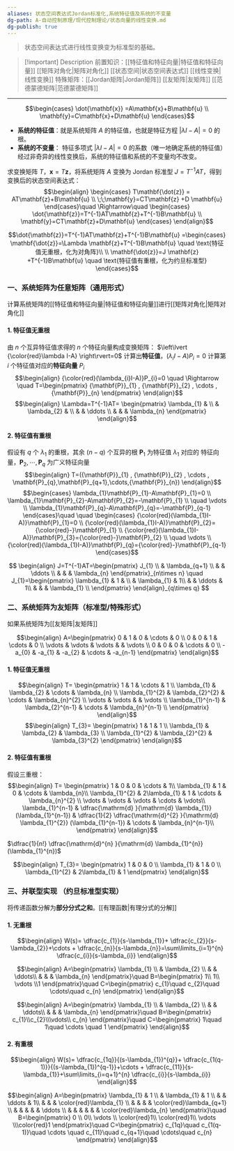 ```yaml
---
aliases: 状态空间表达式Jordan标准化,系统特征值及系统的不变量
dg-path: A-自动控制原理/现代控制理论/状态向量的线性变换.md
dg-publish: true
---
```


>状态空间表达式进行线性变换变为标准型的基础。

>[!important] Description 
>前置知识：[[特征值和特征向量\|特征值和特征向量]]   [[矩阵对角化\|矩阵对角化]]   [[状态空间\|状态空间表达式]]  [[线性变换\|线性变换]]
>特殊矩阵：[[Jordan矩阵\|Jordan矩阵]]   [[友矩阵\|友矩阵]]  [[范德蒙德矩阵\|范德蒙德矩阵]]

***

$$\begin{cases}
\dot{\mathbf{x}}  =A\mathbf{x}+B\mathbf{u}  \\
\mathbf{y}=C\mathbf{x}+D\mathbf{u}
\end{cases}$$
- **系统的特征值**：就是系统矩阵 $A$ 的特征值，也就是特征方程 $\left\lvert  \lambda I-A \right\rvert=0$ 的根。
- **系统的不变量**： 特征多项式 $\left\lvert  \lambda I-A \right\rvert=0$ 的系数（唯一地确定系统的特征值）
经过非奇异的线性变换后，系统的特征值和系统的不变量均不改变。

求变换矩阵 $T$，$\mathbf{x}=T\mathbf{z}$，将系统矩阵 $A$ 变换为 Jordan 标准型 $J=T^{-1}AT$，得到变换后的状态空间表达式：
$$\begin{align}
\begin{cases}
T\mathbf{\dot{z}} = AT\mathbf{z}+B\mathbf{u}  \\
\;\;\mathbf{y}=CT\mathbf{z} +D \mathbf{u}
\end{cases}\quad \Rightarrow\quad  \begin{cases}
\dot{\mathbf{z}}=T^{-1}AT\mathbf{z}+T^{-1}B\mathbf{u}  \\
\mathbf{y}=CT\mathbf{z}+D\mathbf{u}
\end{cases}
\end{align}$$

$$\dot{\mathbf{z}}=T^{-1}AT\mathbf{z}+T^{-1}B\mathbf{u}  =\begin{cases} 
\mathbf{\dot{z}}=\Lambda \mathbf{z}+T^{-1}B\mathbf{u} \quad \text{特征值无重根，化为对角阵}\\ \\
\mathbf{\dot{z}}=J \mathbf{z} +T^{-1}B\mathbf{u} \quad \text{特征值有重根，化为约旦标准型}
\end{cases}$$

### 一、系统矩阵为任意矩阵（通用形式）
计算系统矩阵的[[特征值和特征向量\|特征值和特征向量]]进行[[矩阵对角化\|矩阵对角化]]

#### 1. 特征值无重根
由 $n$ 个互异特征值求得的 $n$ 个特征向量构成变换矩阵：
$\left\lvert  {\color{red}\lambda I-A} \right\rvert=0$ 计算出**特征值**，$(\lambda_{i}I-A)P_{i}=0$   计算第 $i$ 个特征值对应的**特征向量** $P_{i}$
$$\begin{align}
{\color{red}(\lambda_{i}I-A)}P_{i}=0 \quad \Rightarrow \quad   T=\begin{pmatrix}
{\mathbf{P}}_{1} , {\mathbf{P}}_{2} , \cdots ,  {\mathbf{P}}_{n}
\end{pmatrix}
\end{align}$$
$$\begin{align}
\Lambda=T^{-1}AT= \begin{pmatrix}
\lambda_{1} &  \\
 & \lambda_{2} &  \\
 &  &  \ddots  \\
 &  &  & \lambda_{n}
\end{pmatrix}
\end{align}$$
#### 2. 特征值有重根
假设有 $q$ 个 $\lambda_{1}$ 的重根，其余 $(n-q)$ 个互异的根
$\mathbf{P}_{1}$ 为特征值 $\lambda_{1}$ 对应的 特征向量，$\mathbf{P}_{2},\cdots,\mathbf{P}_{q}$ 为广义特征向量
$$\begin{align}
T=({\mathbf{P}}_{1} , {\mathbf{P}}_{2} , \cdots ,  \mathbf{P}_{q},\mathbf{P}_{q+1},\cdots,{\mathbf{P}}_{n})
\end{align}$$
$$\begin{cases}
\lambda_{1}\mathbf{P}_{1}-A\mathbf{P}_{1}=0 \\
\lambda_{1}\mathbf{P}_{2}-A\mathbf{P}_{2}=-\mathbf{P}_{1}  \\
\quad \vdots \\
\lambda_{1}\mathbf{P}_{q}-A\mathbf{P}_{q}=-\mathbf{P}_{q-1}
\end{cases}\quad \quad 
\begin{cases} 
{\color{red}(\lambda_{1}I-A)}\mathbf{P}_{1}=0 \\
{\color{red}(\lambda_{1}I-A)}\mathbf{P}_{2}={\color{red}-}\mathbf{P}_{1}  \\
 {\color{red}(\lambda_{1}I-A)}\mathbf{P}_{3}={\color{red}-}\mathbf{P}_{2} \\
\quad \vdots \\
{\color{red}(\lambda_{1}I-A)}\mathbf{P}_{q}={\color{red}-}\mathbf{P}_{q-1}
\end{cases}$$

$$
\begin{align}
J=T^{-1}AT=\begin{pmatrix}
J_{1} \\
 & \lambda_{q+1} \\
   &  & \ddots  \\
   &  &  & \lambda_{n}
\end{pmatrix}_{n\times n} \quad 
J_{1}=\begin{pmatrix}
\lambda_{1}  & 1 &   \\
 & \lambda_{1} & 1\\
   &  & \ddots  & 1\\
   &  &  & \lambda_{1}  \\
\end{pmatrix}
\end{align}_{q\times q}
$$

### 二、系统矩阵为友矩阵（标准型/特殊形式）
如果系统矩阵为[[友矩阵\|友矩阵]]

$$\begin{align}
A=\begin{pmatrix}
	0 & 1 & 0 & \cdots & 0 \\
0 & 0 & 1 & \cdots  & 0 \\
\vdots  &  \vdots  & \vdots  &  & \vdots \\
0 & 0 & 0 & \cdots & 0 \\
-a_{0} & -a_{1} & -a_{2} & \cdots &  -a_{n-1}
\end{pmatrix}
\end{align}$$
#### 1. 特征值无重根
$$\begin{align}
T= \begin{pmatrix}
1 & 1 & \cdots & 1 \\
\lambda_{1} & \lambda_{2} & \cdots & \lambda_{n} \\
\lambda_{1}^{2} & \lambda_{2}^{2} & \cdots & \lambda_{n}^{2}  \\
\vdots  &  \vdots  &   &  \vdots  \\
\lambda_{1}^{n-1} & \lambda_{2}^{n-1} & \cdots & \lambda_{n}^{n-1} \\
\end{pmatrix}
\end{align}$$
$$\begin{align}
T_{3}= \begin{pmatrix}
1 & 1  & 1 \\
\lambda_{1} & \lambda_{2} & \lambda_{3} \\
\lambda_{1}^{2} & \lambda_{2}^{2} & \lambda_{3}^{2}  
\end{pmatrix}
\end{align}$$

#### 2. 特征值有重根
假设三重根：
$$\begin{align}
T= \begin{pmatrix}
1 & 0  & 0  & \cdots  & 1\\
\lambda_{1} & 1  & 0 & \cdots  & \lambda_{n}\\
\lambda_{1}^{2} & 2\lambda_{1}  & 1 & \cdots  & \lambda_{n}^{2} \\
\vdots  &  \vdots  &   \vdots &  \cdots  & \vdots\\
\lambda_{1}^{n-1} &  \dfrac{\mathrm{d} }{\mathrm{d} \lambda_{1}} (\lambda_{1}^{n-1})  &  \dfrac{1}{2} \dfrac{\mathrm{d}^{2} }{\mathrm{d} \lambda_{1}^{2}} (\lambda_{1}^{n-1}) & \cdots  & \lambda_{n}^{n-1}\\
\end{pmatrix}
\end{align}$$

$\dfrac{1}{n!} \dfrac{\mathrm{d}^{n} }{\mathrm{d} \lambda_{1}^{n}}(\lambda_{1}^{n})$

$$\begin{align}
T_{3}= \begin{pmatrix}
1 & 0  & 0  \\
\lambda_{1} & 1  & 0 \\
\lambda_{1}^{2} & 2\lambda_{1}  & 1
\end{pmatrix}
\end{align}$$


### 三、并联型实现 （约旦标准型实现）
将传递函数分解为**部分分式之和**。[[有理函数\|有理分式的分解]]   

#### 1. 无重根
$$\begin{align}
W(s)= \dfrac{c_{1}}{s-\lambda_{1}}+ \dfrac{c_{2}}{s-\lambda_{2}}+\cdots + \dfrac{c_{n}}{s-\lambda_{n}}=\sum\limits_{i=1}^{n} \dfrac{c_{i}}{s-\lambda_{i}}
\end{align}$$

$$\begin{align}
A=\begin{pmatrix}
\lambda_{1}  \\
 & \lambda_{2}  \\  
 &  &  \ddots\\
 &   &  & \lambda_{n}
\end{pmatrix}\quad  B=\begin{pmatrix}
1\\ 1\\ \vdots \\1
\end{pmatrix}\quad C=\begin{pmatrix}
c_{1}\quad c_{2}\quad \cdots\quad  c_{n}
\end{pmatrix}
\end{align}$$

$$\begin{align}
A=\begin{pmatrix}
\lambda_{1}  \\
 & \lambda_{2}  \\  
 &  &  \ddots\\
 &   &  & \lambda_{n}
\end{pmatrix}\quad  B=\begin{pmatrix}
c_{1}\\c_{2}\\\vdots\\ c_{n}
\end{pmatrix}\quad C=\begin{pmatrix}
1\quad 1\quad \cdots \quad 1
\end{pmatrix}
\end{align}$$

#### 2. 有重根
$$\begin{align}
W(s)= \dfrac{c_{1q}}{(s-\lambda_{1})^{q}}+ \dfrac{c_{1(q-1)}}{(s-\lambda_{1})^{q-1}}+\cdots + \dfrac{c_{11}}{s-\lambda_{1}}+\sum\limits_{i=q+1}^{n} \dfrac{c_{i}}{s-\lambda_{i}}
\end{align}$$


$$\begin{align}
A=\begin{pmatrix}
\lambda_{1}  & 1 \\
 & \lambda_{1}   & 1 \\  
 &  &  \ddots & 1\\
 &   &  & \color{red}\lambda_{1}  \\
 &  &  &  & \color{red}\lambda_{q+1} \\
 &  &  &  &  & \ddots  \\
 &  &  &  &  &  & \color{red}\lambda_{n}
\end{pmatrix}\quad  B=\begin{pmatrix}
0 \\ 0\\ \vdots  \\ \color{red}1\\ \color{red}1\\ \vdots \\\color{red}1
\end{pmatrix}\quad C=\begin{pmatrix}
c_{1q}\quad  c_{1(q-1)}\quad  \cdots \quad c_{11}\quad c_{q+1}\quad  \cdots\quad  c_{n}
\end{pmatrix}
\end{align}$$


